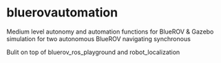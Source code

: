 # bluerovautomation
Medium level autonomy and automation functions for BlueROV
& Gazebo simulation for two autonomous BlueROV navigating synchronous

Bulit on top of bluerov_ros_playground and robot_localization
